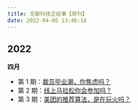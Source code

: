 ```yaml
---
title: 无聊科技正经事【周刊】
date: 2022-04-06 13:46:18
---
```


## 2022

**四月**

- 第 1 期：[裁员毕业潮，你焦虑吗？](/2022/04/07/weekly-1/)
- 第 2 期：[线上马拉松你会参加吗？](/2022/04/13/weekly-2/)
- 第 3 期：[美团的推荐算法，是在玩火吗？](/2022/04/20/weekly-3/)